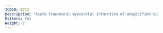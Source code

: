 ```yaml
---
ICD10: I213
Description: "Acute transmural myocardial infarction of unspecified site"
Matters: Yes
Weight: 2
---
```

